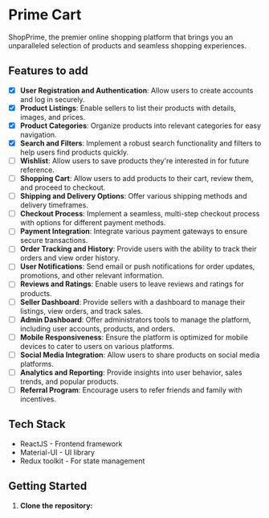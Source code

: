 # Prime Cart

ShopPrime, the premier online shopping platform that brings you an unparalleled selection of products and seamless shopping experiences.

## Features to add

- [x] **User Registration and Authentication**: Allow users to create accounts and log in securely.
- [x] **Product Listings**: Enable sellers to list their products with details, images, and prices.
- [x] **Product Categories**: Organize products into relevant categories for easy navigation.
- [x] **Search and Filters**: Implement a robust search functionality and filters to help users find products quickly.
- [ ] **Wishlist**: Allow users to save products they're interested in for future reference.
- [ ] **Shopping Cart**: Allow users to add products to their cart, review them, and proceed to checkout.
- [ ] **Shipping and Delivery Options**: Offer various shipping methods and delivery timeframes.
- [ ] **Checkout Process**: Implement a seamless, multi-step checkout process with options for different payment methods.
- [ ] **Payment Integration**: Integrate various payment gateways to ensure secure transactions.
- [ ] **Order Tracking and History**: Provide users with the ability to track their orders and view order history.
- [ ] **User Notifications**: Send email or push notifications for order updates, promotions, and other relevant information.
- [ ] **Reviews and Ratings**: Enable users to leave reviews and ratings for products.
- [ ] **Seller Dashboard**: Provide sellers with a dashboard to manage their listings, view orders, and track sales.
- [ ] **Admin Dashboard**: Offer administrators tools to manage the platform, including user accounts, products, and orders.
- [ ] **Mobile Responsiveness**: Ensure the platform is optimized for mobile devices to cater to users on various platforms.
- [ ] **Social Media Integration**: Allow users to share products on social media platforms.
- [ ] **Analytics and Reporting**: Provide insights into user behavior, sales trends, and popular products.
- [ ] **Referral Program**: Encourage users to refer friends and family with incentives.

## Tech Stack

- ReactJS - Frontend framework
- Material-UI  - UI library
- Redux toolkit - For state management

## Getting Started

1. **Clone the repository:**